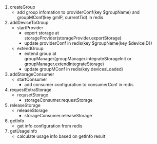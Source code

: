1. createGroup
    - add group infomation to providerConf(key $groupName) and groupMConf(key gmIP, currentTid) in redis
2. addDeviceToGroup
    - startProvider
        + export storage at storageProvider(storageProvider.exportStorage)
        + update providerConf in redis(key $groupName{key $deviceID})
    - extendGroup
        + extend group at groupManager(groupManager.integrateStorageInit or groupManager.extendIntegrateStorage)
        + update groupMConf in redis(key devicesLoaded)
3. addStorageConsumer
    - startConsumer
        + add consumer configuration to consumerConf in redis
4. requestExtraStorage
    - requsetStorage
        + storageConsumer.requestStorage
5. releaseStorage
    - releaseStorage
        + storageConsumer.releaseStorage
6. getInfo
    - get info configuration from redis
7. getUsageInfo
    - calculate usage info based on getInfo result